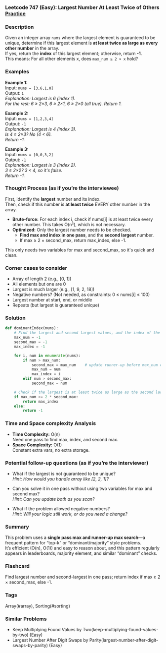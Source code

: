 ### Leetcode 747 (Easy): Largest Number At Least Twice of Others [Practice](https://leetcode.com/problems/largest-number-at-least-twice-of-others)

### Description  
Given an integer array `nums` where the largest element is guaranteed to be unique, determine if this largest element is **at least twice as large as every other number** in the array.  
If yes, return the **index** of this largest element; otherwise, return **-1**.  
This means: For all other elements x, does `max_num ≥ 2 × x` hold?

### Examples  

**Example 1:**  
Input: `nums = [3,6,1,0]`  
Output: `1`  
*Explanation: Largest is 6 (index 1).  
For the rest: 6 ≥ 2×3, 6 ≥ 2×1, 6 ≥ 2×0 (all true). Return 1.*

**Example 2:**  
Input: `nums = [1,2,3,4]`  
Output: `-1`  
*Explanation: Largest is 4 (index 3).  
Is 4 ≥ 2×3? No (4 < 6).  
Return -1.*

**Example 3:**  
Input: `nums = [0,0,3,2]`  
Output: `-1`  
*Explanation: Largest is 3 (index 2).  
3 ≥ 2×2? 3 < 4, so it's false.  
Return -1.*

### Thought Process (as if you’re the interviewee)  
First, identify the **largest** number and its index.  
Then, check if this number is **at least twice** EVERY other number in the array.

- **Brute-force:** For each index i, check if nums[i] is at least twice every other number. This takes O(n²), which is not necessary.
- **Optimized:** Only the largest number needs to be checked.  
  - **Find max and index in one pass**, and the **second largest** number.  
  - If max ≥ 2 × second_max, return max_index, else -1.

This only needs two variables for max and second_max, so it's quick and clean.

### Corner cases to consider  
- Array of length 2 (e.g., [0, 1])
- All elements but one are 0
- Largest is much larger (e.g., [1, 9, 2, 18])
- Negative numbers? (Not needed, as constraints: 0 ≤ nums[i] ≤ 100)
- Largest number at start, end, or middle
- Repeats (but largest is guaranteed unique)

### Solution

```python
def dominantIndex(nums):
    # Find the largest and second largest values, and the index of the largest
    max_num = -1
    second_max = -1
    max_index = -1

    for i, num in enumerate(nums):
        if num > max_num:
            second_max = max_num    # update runner-up before max_num changes
            max_num = num
            max_index = i
        elif num > second_max:
            second_max = num

    # Check if the largest is at least twice as large as the second largest
    if max_num >= 2 * second_max:
        return max_index
    else:
        return -1
```

### Time and Space complexity Analysis  

- **Time Complexity:** O(n)  
  Need one pass to find max, index, and second max.
- **Space Complexity:** O(1)  
  Constant extra vars, no extra storage.

### Potential follow-up questions (as if you’re the interviewer)  

- What if the largest is not guaranteed to be unique?  
  *Hint: How would you handle array like [2, 2, 1]?*

- Can you solve it in one pass without using two variables for max and second max?  
  *Hint: Can you update both as you scan?*

- What if the problem allowed negative numbers?  
  *Hint: Will your logic still work, or do you need a change?*

### Summary
This problem uses a **single pass max and runner-up max search**—a frequent pattern for “top-k” or “dominant/majority” style problems.  
It’s efficient (O(n), O(1)) and easy to reason about, and this pattern regularly appears in leaderboards, majority element, and similar “dominant” checks.


### Flashcard
Find largest number and second-largest in one pass; return index if max ≥ 2 × second_max, else -1.

### Tags
Array(#array), Sorting(#sorting)

### Similar Problems
- Keep Multiplying Found Values by Two(keep-multiplying-found-values-by-two) (Easy)
- Largest Number After Digit Swaps by Parity(largest-number-after-digit-swaps-by-parity) (Easy)